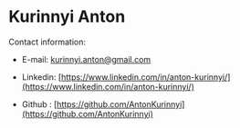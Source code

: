 # Kurinnyi Anton
Contact information: 

* E-mail: kurinnyi.anton@gmail.com

* Linkedin: [https://www.linkedin.com/in/anton-kurinnyi/](https://www.linkedin.com/in/anton-kurinnyi/)

* Github : [https://github.com/AntonKurinnyi](https://github.com/AntonKurinnyi)
